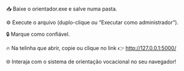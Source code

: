 📥 Baixe o orientador.exe e salve numa pasta.

⚙️ Execute o arquivo (duplo-clique ou “Executar como administrador”).

🔒 Marque como confiável.

🔥 Na telinha que abrir, copie ou clique no link 👉 http://127.0.0.1:5000/

🌐 Interaja com o sistema de orientação vocacional no seu navegador!
